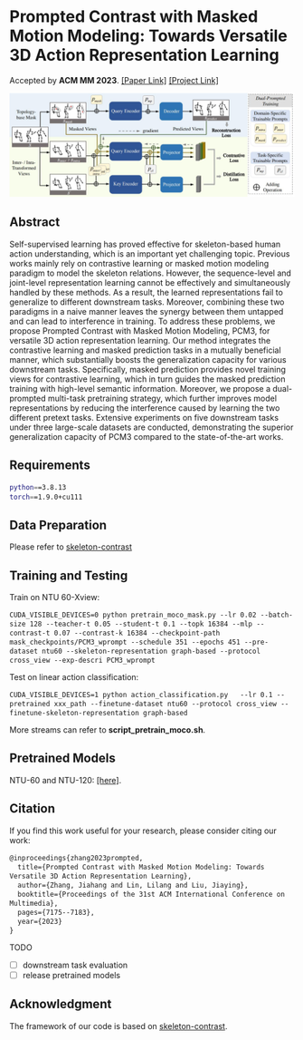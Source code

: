 # Prompted Contrast with Masked Motion Modeling: Towards Versatile 3D Action Representation Learning
Accepted by **ACM MM 2023**. [[Paper Link]](https://arxiv.org/abs/2308.03975) [[Project Link]](https://jhang2020.github.io/Projects/PCM3/PCM3.html)

![](./images/pipe.jpg)

## Abstract

Self-supervised learning has proved effective for skeleton-based human action understanding, which is an important yet challenging topic. Previous works mainly rely on contrastive learning or masked motion modeling paradigm to model the skeleton relations. However, the sequence-level and joint-level representation learning cannot be effectively and simultaneously handled by these methods. As a result, the learned representations fail to generalize to different downstream tasks. Moreover, combining these two paradigms in a naive manner leaves the synergy between them untapped and can lead to interference in training. To address these problems, we propose Prompted Contrast with Masked Motion Modeling, PCM3, for versatile 3D action representation learning. Our method integrates the contrastive learning and masked prediction tasks in a mutually beneficial manner, which substantially boosts the generalization capacity for various downstream tasks. Specifically, masked prediction provides novel training views for contrastive learning, which in turn guides the masked prediction training with high-level semantic information. Moreover, we propose a dual-prompted multi-task pretraining strategy, which further improves model representations by reducing the interference caused by learning the two different pretext tasks. Extensive experiments on five downstream tasks under three large-scale datasets are conducted, demonstrating the superior generalization capacity of PCM3 compared to the state-of-the-art works.

## Requirements

```bash
python==3.8.13
torch==1.9.0+cu111
```

## Data Preparation

Please refer to [skeleton-contrast](https://github.com/fmthoker/skeleton-contrast)

## Training and Testing

Train on NTU 60-Xview:

```
CUDA_VISIBLE_DEVICES=0 python pretrain_moco_mask.py --lr 0.02 --batch-size 128 --teacher-t 0.05 --student-t 0.1 --topk 16384 --mlp --contrast-t 0.07 --contrast-k 16384 --checkpoint-path mask_checkpoints/PCM3_wprompt --schedule 351 --epochs 451 --pre-dataset ntu60 --skeleton-representation graph-based --protocol cross_view --exp-descri PCM3_wprompt
```

Test on linear action classification:

```
CUDA_VISIBLE_DEVICES=1 python action_classification.py   --lr 0.1 --pretrained xxx_path --finetune-dataset ntu60 --protocol cross_view --finetune-skeleton-representation graph-based
```

More streams can refer to **script_pretrain_moco.sh**.

## Pretrained Models

NTU-60 and NTU-120: [[here]](https://drive.google.com/drive/folders/1Jqhoq0TJsx-KX6sw-tNbJ6dZwJ3R_kw6?usp=sharing).

## Citation

If you find this work useful for your research, please consider citing our work:

```
@inproceedings{zhang2023prompted,
  title={Prompted Contrast with Masked Motion Modeling: Towards Versatile 3D Action Representation Learning},
  author={Zhang, Jiahang and Lin, Lilang and Liu, Jiaying},
  booktitle={Proceedings of the 31st ACM International Conference on Multimedia},
  pages={7175--7183},
  year={2023}
}
```

TODO

- [ ] downstream task evaluation
- [ ] release pretrained models

## Acknowledgment
The framework of our code is based on [skeleton-contrast](https://github.com/fmthoker/skeleton-contrast).
